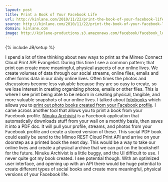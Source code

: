 ```yaml
---
layout: post
title: Print a Book of Your Facebook Life
url: http://kinlane.com/2010/11/22/print-the-book-of-your-facebook-life/
source: http://kinlane.com/2010/11/22/print-the-book-of-your-facebook-life/
domain: kinlane.com
image: http://kinlane-productions.s3.amazonaws.com/facebook/facebook_logo-icon.png
---
```

{% include JB/setup %}<p><!DOCTYPE html PUBLIC "-//W3C//DTD XHTML 1.0 Transitional//EN"
    "http://www.w3.org/TR/xhtml1/DTD/xhtml1-transitional.dtd">
<html xmlns="http://www.w3.org/1999/xhtml">
  <head>
    <title></title>
  </head>
  <body>
    I spend a lot of time thinking about new ways to print as the Mimeo Connect Cloud Print API Evangelist. During this time I see a common pattern; that print can create more meaningful, physical
    aspects of our online lives. We create volumes of data through our social streams, online files, emails and other forms data in our daily online lives. Often times the photos and discussions
    become less valuable because they are so easy to create, so we lose interest in creating organizing photos, emails or other files. This is where I see print being able to be reborn in creating
    physical, tangible, and more valuable snapshots of our online lives. <img src="http://kinlane-productions.s3.amazonaws.com/facebook/facebook_logo-icon.png" alt="" align="right" /> I talked about
    <a href="http://www.kinlane.com/2010/11/fotobooks-on-facebook/" target="_blank">fotobooks</a> which allows you to <a href="http://www.kinlane.com/2010/11/fotobooks-on-facebook/" target=
    "_blank">print out photo books created from your Facebook profile</a>. I came across another tool that allows you to print a book from your Facebook profile. <a href=
    "http://www.ninuku.com/ninuku.html" target="_blank">Ninuku Archivist</a> is a Facebook application that automatically downloads stuff from your wall on a monthly basis, then saves it into a PDF
    doc. It will pull your profile, streams, and photos from your Facebook profile and create a stored version of these. This social PDF book could easily be send to the Mimeo REST Cloud Print API
    and arrive on your doorstep as a printed book the next day. This would be a way to take our online lives and create a physical archive that we can put on the bookshelf for the future. Ninuku
    Archivist is a little buggy, and the UI difficult to use. I never quite got my book created. I see potential though. With an optimized user interface, and opening up with an API there would be
    huge potential to create different types of social books and create more meaningful, physical versions of your Facebook life.
  </body>
</html></p>
